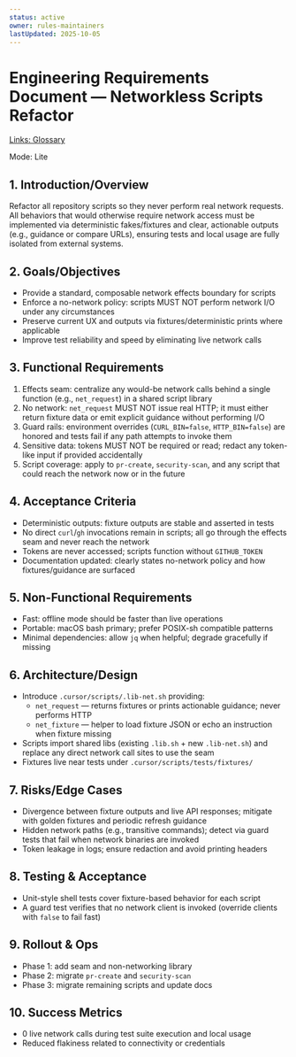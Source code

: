 ```yaml
---
status: active
owner: rules-maintainers
lastUpdated: 2025-10-05
---
```


# Engineering Requirements Document — Networkless Scripts Refactor

[Links: Glossary](../../glossary.md)

Mode: Lite

## 1. Introduction/Overview

Refactor all repository scripts so they never perform real network requests. All behaviors that would otherwise require network access must be implemented via deterministic fakes/fixtures and clear, actionable outputs (e.g., guidance or compare URLs), ensuring tests and local usage are fully isolated from external systems.

## 2. Goals/Objectives

- Provide a standard, composable network effects boundary for scripts
- Enforce a no-network policy: scripts MUST NOT perform network I/O under any circumstances
- Preserve current UX and outputs via fixtures/deterministic prints where applicable
- Improve test reliability and speed by eliminating live network calls

## 3. Functional Requirements

1. Effects seam: centralize any would-be network calls behind a single function (e.g., `net_request`) in a shared script library
2. No network: `net_request` MUST NOT issue real HTTP; it must either return fixture data or emit explicit guidance without performing I/O
3. Guard rails: environment overrides (`CURL_BIN=false`, `HTTP_BIN=false`) are honored and tests fail if any path attempts to invoke them
4. Sensitive data: tokens MUST NOT be required or read; redact any token-like input if provided accidentally
5. Script coverage: apply to `pr-create`, `security-scan`, and any script that could reach the network now or in the future

## 4. Acceptance Criteria

- Deterministic outputs: fixture outputs are stable and asserted in tests
- No direct `curl`/`gh` invocations remain in scripts; all go through the effects seam and never reach the network
- Tokens are never accessed; scripts function without `GITHUB_TOKEN`
- Documentation updated: clearly states no-network policy and how fixtures/guidance are surfaced

## 5. Non-Functional Requirements

- Fast: offline mode should be faster than live operations
- Portable: macOS bash primary; prefer POSIX-sh compatible patterns
- Minimal dependencies: allow `jq` when helpful; degrade gracefully if missing

## 6. Architecture/Design

- Introduce `.cursor/scripts/.lib-net.sh` providing:
  - `net_request` — returns fixtures or prints actionable guidance; never performs HTTP
  - `net_fixture` — helper to load fixture JSON or echo an instruction when fixture missing
- Scripts import shared libs (existing `.lib.sh` + new `.lib-net.sh`) and replace any direct network call sites to use the seam
- Fixtures live near tests under `.cursor/scripts/tests/fixtures/`

## 7. Risks/Edge Cases

- Divergence between fixture outputs and live API responses; mitigate with golden fixtures and periodic refresh guidance
- Hidden network paths (e.g., transitive commands); detect via guard tests that fail when network binaries are invoked
- Token leakage in logs; ensure redaction and avoid printing headers

## 8. Testing & Acceptance

- Unit-style shell tests cover fixture-based behavior for each script
- A guard test verifies that no network client is invoked (override clients with `false` to fail fast)

## 9. Rollout & Ops

- Phase 1: add seam and non-networking library
- Phase 2: migrate `pr-create` and `security-scan`
- Phase 3: migrate remaining scripts and update docs

## 10. Success Metrics

- 0 live network calls during test suite execution and local usage
- Reduced flakiness related to connectivity or credentials

